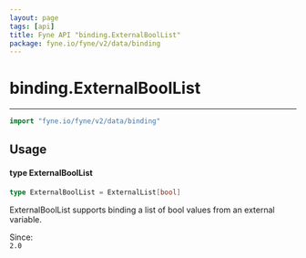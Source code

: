 ```yaml
---
layout: page
tags: [api]
title: Fyne API "binding.ExternalBoolList"
package: fyne.io/fyne/v2/data/binding
---
```


# binding.ExternalBoolList
---
```go
import "fyne.io/fyne/v2/data/binding"
```

## Usage

#### type ExternalBoolList

```go
type ExternalBoolList = ExternalList[bool]
```

ExternalBoolList supports binding a list of bool values from an external variable.


<div class="since">Since: <code>
2.0</code></div>
